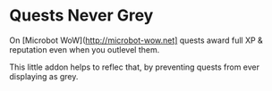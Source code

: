# Quests Never Grey

On [Microbot WoW](http://microbot-wow.net] quests award full XP & reputation even when you outlevel them.

This little addon helps to reflec that, by preventing quests from ever displaying as grey.
